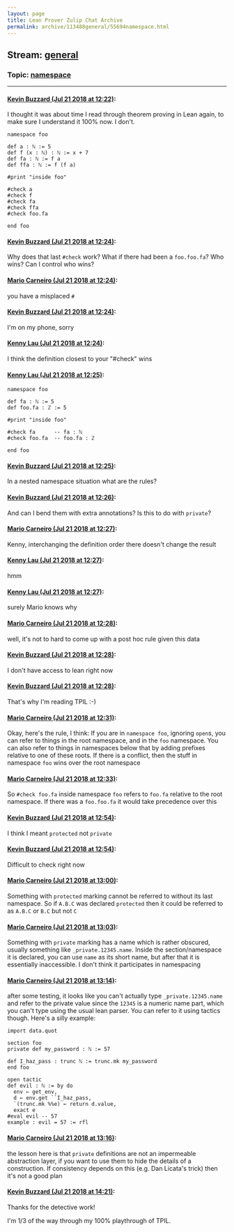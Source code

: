 ```yaml
---
layout: page
title: Lean Prover Zulip Chat Archive 
permalink: archive/113488general/55694namespace.html
---
```


## Stream: [general](index.html)
### Topic: [namespace](55694namespace.html)

---

#### [Kevin Buzzard (Jul 21 2018 at 12:22)](https://leanprover.zulipchat.com/#narrow/stream/113488-general/topic/namespace/near/130048945):
I thought it was about time I read through theorem proving in Lean again, to make sure I understand it 100% now. I don't. 

```lean
namespace foo 

def a : ℕ := 5 
def f (x : ℕ) : ℕ := x + 7 
def fa : ℕ := f a 
def ffa : ℕ := f (f a) 

#print "inside foo" 

#check a 
#check f 
#check fa 
#check ffa 
#check foo.fa 

end foo 
```

#### [Kevin Buzzard (Jul 21 2018 at 12:24)](https://leanprover.zulipchat.com/#narrow/stream/113488-general/topic/namespace/near/130048997):
Why does that last `#check` work? What if there had been a `foo.foo.fa`? Who wins? Can I control who wins?

#### [Mario Carneiro (Jul 21 2018 at 12:24)](https://leanprover.zulipchat.com/#narrow/stream/113488-general/topic/namespace/near/130048998):
you have a misplaced `#`

#### [Kevin Buzzard (Jul 21 2018 at 12:24)](https://leanprover.zulipchat.com/#narrow/stream/113488-general/topic/namespace/near/130049000):
I'm on my phone, sorry

#### [Kenny Lau (Jul 21 2018 at 12:24)](https://leanprover.zulipchat.com/#narrow/stream/113488-general/topic/namespace/near/130049002):
I think the definition closest to your "#check" wins

#### [Kenny Lau (Jul 21 2018 at 12:25)](https://leanprover.zulipchat.com/#narrow/stream/113488-general/topic/namespace/near/130049014):
```lean
namespace foo

def fa : ℕ := 5
def foo.fa : ℤ := 5

#print "inside foo"

#check fa      -- fa : ℕ
#check foo.fa  -- foo.fa : ℤ

end foo
```

#### [Kevin Buzzard (Jul 21 2018 at 12:25)](https://leanprover.zulipchat.com/#narrow/stream/113488-general/topic/namespace/near/130049020):
In a nested namespace situation what are the rules?

#### [Kevin Buzzard (Jul 21 2018 at 12:26)](https://leanprover.zulipchat.com/#narrow/stream/113488-general/topic/namespace/near/130049065):
And can I bend them with extra annotations? Is this to do with `private`?

#### [Mario Carneiro (Jul 21 2018 at 12:27)](https://leanprover.zulipchat.com/#narrow/stream/113488-general/topic/namespace/near/130049068):
Kenny, interchanging the definition order there doesn't change the result

#### [Kenny Lau (Jul 21 2018 at 12:27)](https://leanprover.zulipchat.com/#narrow/stream/113488-general/topic/namespace/near/130049071):
hmm

#### [Kenny Lau (Jul 21 2018 at 12:27)](https://leanprover.zulipchat.com/#narrow/stream/113488-general/topic/namespace/near/130049072):
surely Mario knows why

#### [Mario Carneiro (Jul 21 2018 at 12:28)](https://leanprover.zulipchat.com/#narrow/stream/113488-general/topic/namespace/near/130049076):
well, it's not to hard to come up with a post hoc rule given this data

#### [Kevin Buzzard (Jul 21 2018 at 12:28)](https://leanprover.zulipchat.com/#narrow/stream/113488-general/topic/namespace/near/130049119):
I don't have access to lean right now

#### [Kevin Buzzard (Jul 21 2018 at 12:28)](https://leanprover.zulipchat.com/#narrow/stream/113488-general/topic/namespace/near/130049121):
That's why I'm reading TPIL :-)

#### [Mario Carneiro (Jul 21 2018 at 12:31)](https://leanprover.zulipchat.com/#narrow/stream/113488-general/topic/namespace/near/130049179):
Okay, here's the rule, I think: If you are in `namespace foo`, ignoring `open`s, you can refer to things in the root namespace, and in the `foo` namespace. You can also refer to things in namespaces below that by adding prefixes relative to one of these roots. If there is a conflict, then the stuff in namespace `foo` wins over the root namespace

#### [Mario Carneiro (Jul 21 2018 at 12:33)](https://leanprover.zulipchat.com/#narrow/stream/113488-general/topic/namespace/near/130049230):
So `#check foo.fa` inside namespace `foo` refers to `foo.fa` relative to the root namespace. If there was a `foo.foo.fa` it would take precedence over this

#### [Kevin Buzzard (Jul 21 2018 at 12:54)](https://leanprover.zulipchat.com/#narrow/stream/113488-general/topic/namespace/near/130049807):
I think I meant `protected` not `private`

#### [Kevin Buzzard (Jul 21 2018 at 12:54)](https://leanprover.zulipchat.com/#narrow/stream/113488-general/topic/namespace/near/130049808):
Difficult to check right now

#### [Mario Carneiro (Jul 21 2018 at 13:00)](https://leanprover.zulipchat.com/#narrow/stream/113488-general/topic/namespace/near/130049967):
Something with `protected` marking cannot be referred to without its last namespace. So if `A.B.C` was declared `protected` then it could be referred to as `A.B.C` or `B.C` but not `C`

#### [Mario Carneiro (Jul 21 2018 at 13:03)](https://leanprover.zulipchat.com/#narrow/stream/113488-general/topic/namespace/near/130050030):
Something with `private` marking has a name which is rather obscured, usually something like `_private.12345.name`. Inside the section/namespace it is declared, you can use `name` as its short name, but after that it is essentially inaccessible. I don't think it participates in namespacing

#### [Mario Carneiro (Jul 21 2018 at 13:14)](https://leanprover.zulipchat.com/#narrow/stream/113488-general/topic/namespace/near/130050319):
after some testing, it looks like you can't actually type `_private.12345.name` and refer to the private value since the `12345` is a numeric name part, which you can't type using the usual lean parser. You can refer to it using tactics though. Here's a silly example:
```lean
import data.quot

section foo
private def my_password : ℕ := 57

def I_haz_pass : trunc ℕ := trunc.mk my_password
end foo

open tactic
def evil : ℕ := by do
  env ← get_env,
  d ← env.get ``I_haz_pass,
  `(trunc.mk %%e) ← return d.value,
  exact e
#eval evil -- 57
example : evil = 57 := rfl
```

#### [Mario Carneiro (Jul 21 2018 at 13:16)](https://leanprover.zulipchat.com/#narrow/stream/113488-general/topic/namespace/near/130050377):
the lesson here is that `private` definitions are not an impermeable abstraction layer, if you want to use them to hide the details of a construction. If consistency depends on this (e.g. Dan Licata's trick) then it's not a good plan

#### [Kevin Buzzard (Jul 21 2018 at 14:21)](https://leanprover.zulipchat.com/#narrow/stream/113488-general/topic/namespace/near/130052500):
Thanks for the detective work!

I'm 1/3 of the way through my 100% playthrough of TPIL.

